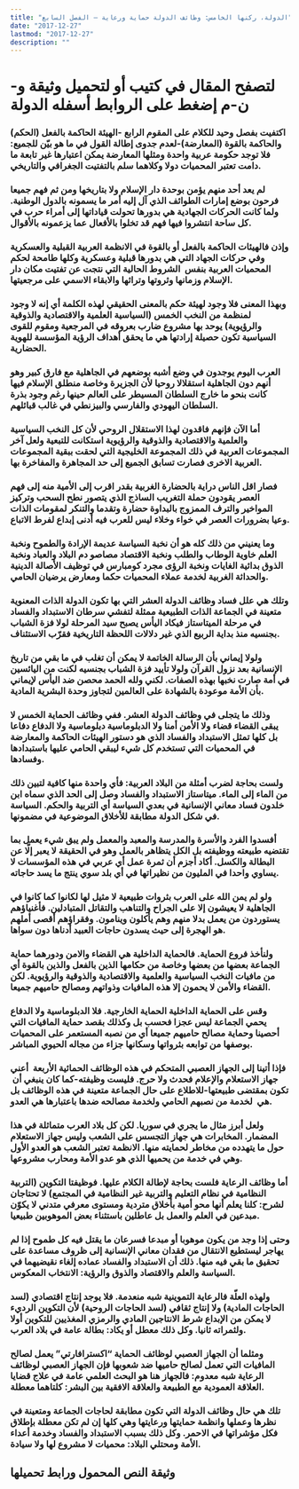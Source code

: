 ```yaml
---
title: "الدولة، ركنها الخامس: وظائف الدولة حماية ورعاية – الفصل السابع"
date: "2017-12-27"
lastmod: "2017-12-27"
description: ""
---
```

# **لتصفح المقال في كتيب أو لتحميل وثيقة و-ن-م إضغط على الروابط أسفله** **الدولة**

### اكتفيت بفصل وحيد للكلام على المقوم الرابع -الهيئة الحاكمة بالفعل (الحكم) والحاكمة بالقوة (المعارضة)-لعدم جدوى إطالة القول في ما هو بيّن للجميع: فلا توجد حكومة عربية واحدة ومثلها المعارضة يمكن اعتبارها غير تابعة ما دامت تعتبر المحميات دولا وكلاهما سلم بالتفتيت الجغرافي والتاريخي.

### لم يعد أحد منهم يؤمن بوحدة دار الإسلام ولا بتاريخها ومن ثم فهم جميعا فرحون بوضع إمارات الطوائف الذي آل إليه أمر ما يسمونه بالدول الوطنية. ولما كانت الحركات الجهادية هي بدورها تحولت قياداتها إلى أمراء حرب في كل ساحة انتشروا فيها فهم قد تخلوا بالأفعال عما يزعمونه بالأقوال.

### وإذن فالهيئات الحاكمة بالفعل أو بالقوة في الانظمة العربية القبلية والعسكرية وفي حركات الجهاد التي هي بدورها قبلية وعسكرية وكلها طامحة لحكم المحميات العربية بنفس  الشروط الحالية التي نتجت عن تفتيت مكان دار الإسلام وزمانها وثروتها وتراثها والابقاء الاسمي على مرجعيتها.

### وبهذا المعنى فلا وجود لهيئة حكم بالمعنى الحقيقي لهذه الكلمة أي إنه لا وجود لمنظمة من النخب الخمس (السياسية العلمية والاقتصادية والذوقية والرؤيوية) يوحد بها مشروع ضارب بعروقه في المرجعية ومقوم للقوى السياسية تكون حصيلة إرادتها هي ما يحقق أهداف الرؤية المؤسسة للهوية الحضارية.

### العرب اليوم يوجدون في وضع أشبه بوضعهم في الجاهلية مع فارق كبير وهو أنهم دون الجاهلية استقلالا روحيا لأن الجزيرة وخاصة منطلق الإسلام فيها كانت بنحو ما خارج السلطان المسيطر على العالم حينها رغم وجود بذرة السلطان اليهودي والفارسي والبيزنطي في غالب قبائلهم.

### أما الآن فإنهم فاقدون لهذا الاستقلال الروحي لأن كل النخب السياسية والعلمية والاقتصادية والذوقية والرؤيوية استكانت للتبعية ولعل آخر المجموعات العربية في ذلك المجموعة الخليجية التي لحقت ببقية المجموعات العربية الاخرى فصارت تسابق الجميع إلى حد المجاهرة والمفاخرة بها.

### فصار اقل الناس دراية بالحضارة الغربية بقدر اقرب إلى الأمية منه إلى فهم العصر يقودون حملة التغريب الساذج الذي يتصور نطح السحب وتركيز المواخير والترف الممزوج بالبداوة حضارة وتقدما والتنكر لمقومات الذات وعيا بضرورات العصر في خواء وخلاء ليس للعرب فيه أدنى إبداع لفرط الاتباع.

### وما يعنيني من ذلك كله هو أن نخبة السياسة عديمة الإرادة والطموح ونخبة العلم خاوية الوطاب والطلب ونخبة الاقتصاد مصاصو دم البلاد والعباد ونخبة الذوق بدائية الغايات ونخبة الرؤى مجرد كومبارس في توظيف الأصالة الدينية والحداثة الغربية لخدمة عملاء المحميات حكما ومعارض يرضيان الحامي.

### وتلك هي علل فساد وظائف الدولة العشر التي بها تكون الدولة الذات المعنوية متعينة في الجماعة الذات الطبيعية ممثلة لتفشي سرطان الاستبداد والفساد في مرحلة الميتاستاز فيكاد اليأس يصبح سيد المرحلة لولا فزة الشباب بجنسيه منذ بداية الربيع الذي غير دلالات اللحظة التاريخية فقرّب الاستئناف.

### ولولا إيماني بأن الرسالة الخاتمة لا يمكن أن تغلب في ما بقي من تاريخ الإنسانية بعد نزول القرآن ولولا تأييد فزة الشباب بجنسيه لكنت من اليائسين في أمة صارت نخبها بهذه الصفات. لكني ولله الحمد محصن ضد اليأس لإيماني بأن الأمة موعودة بالشهادة على العالمين لتجاوز وحدة البشرية المادية.

### وذلك ما يتجلى في وظائف الدولة العشر. ففي وظائف الحماية الخمس لا يبقى القضاء قضاء ولا الأمن أمنا ولا الدبلوماسية دبلوماسية ولا الدفاع دفاعا بل كلها تمثل الاستبداد والفساد الذي هو دستور الهيئات الحاكمة والمعارضة في المحميات التي تستخدم كل شيء ليبقي الحامي عليها باستبدادها وفسادها.

### ولست بحاجة لضرب أمثلة من البلاد العربية: فأي واحدة منها كافية لتبين ذلك من الماء إلى الماء. ميتاستاز الاستبداد والفساد وصل إلى الحد الذي سماه ابن خلدون فساد معاني الإنسانية في بعدي السياسة أي التربية والحكم. السياسة في شكل الدولة مطابقة للأخلاق الموضوعية في مضمونها.

### أفسدوا الفرد والأسرة والمدرسة والمعبد والمعمل ولم يبق شيء يعمل بما تقتضيه طبيعته ووظيفته بل الكل يتظاهر بالعمل وهو في الحقيقة لا يعبر إلّا عن البطالة والكسل. أكاد أجزم أن ثمرة عمل أي عربي في هذه المؤسسات لا يساوي واحدا في المليون من نظيراتها في أي بلد سوي ينتج ما يسد حاجاته.

### ولو لم يمن الله على العرب بثروات طبيعية لا مثيل لها لكانوا كما كانوا في الجاهلية لا يعيشون إلا على الجراح والتناهب والتقاتل المتبادلين. فأغنياؤهم يستوردون من يعمل بدلا منهم وهم يأكلون وينامون. وفقراؤهم أقصى أملهم هو الهجرة إلى حيث يسدون حاجات العبيد أدناها دون سواها.

### ولنأخذ فروع الحماية. فالحماية الداخلية هي القضاء والامن ودورهما حماية الجماعة بعضها من بعضها وخاصة من حكامها الذين بالفعل والذين بالقوة أي من مافيات النخب السياسية والعلمية والاقتصادية والذوقية والرؤيوية. لكن القضاء والأمن لا يحمون إلا هذه المافيات وذواتهم ومصالح حاميهم جميعا.

### وقس على الحماية الداخلية الحماية الخارجية. فلا الدبلوماسية ولا الدفاع يحمي الجماعة ليس عجزا فحسب بل وكذلك بقصد حماية المافيات التي أحصينا وحماية مصالح حاميهم جميعا أي من نصبه المستعمر على المحميات بوصفها من توابعه بثرواتها وسكانها جزاء من مجاله الحيوي المباشر.

### فإذا أتينا إلى الجهاز العصبي المتحكم في هذه الوظائف الحمائية الأربعة  أعني جهاز الاستعلام والإعلام فحدث ولا حرج. فليست وظيفته-كما كان ينبغي أن  تكون بمقتضى طبيعتها-للاطلاع على حال الجماعة متعينة في هذه الوظائف بل هي  لخدمة من نصبهم الحامي ولخدمة مصالحه ضدها باعتبارها هي العدو.

### ولعل أبرز مثال ما يجري في سوريا. لكن كل بلاد العرب متماثلة في هذا المضمار. المخابرات هي جهاز التجسس على الشعب وليس جهاز الاستعلام حول ما يتهدده من مخاطر لحمايته منها. الانظمة تعتبر الشعب هو العدو الأول وهي في خدمة من يحميها الذي هو عدو الأمة ومحارب مشروعها.

### أما وظائف الرعاية فلست بحاجة لإطالة الكلام عليها. فوظيفتا التكوين (التربية النظامية في نظام التعليم والتربية غير النظامية في المجتمع) لا تحتاجان لشرح: كلنا يعلم أنها محو أمية بأخلاق متردية ومستوى معرفي متدني لا يكوّن مبدعين في العلم والعمل بل عاطلين باستثناء بعض الموهوبين طبيعيا.

### وحتى إذا وجد من يكون موهوبا أو مبدعا فسرعان ما يقتل فيه كل طموح إذا لم يهاجر ليستطيع الانتقال من فقدان معاني الإنسانية إلى ظروف مساعدة على تحقيق ما بقي فيه منها. ذلك أن الاستبداد والفساد عماده إلغاء نقيضيهما في السياسة والعلم والاقتصاد والذوق والرؤية: الانتخاب المعكوس.

### ولهذه العلّة فالرعاية التموينية شبه منعدمة. فلا يوجد إنتاج اقتصادي (لسد الحاجات المادية) ولا إنتاج ثقافي (لسد الحاجات الروحية) لأن التكوين الرديء لا يمكن من الإبداع شرط الانتاجين المادي والرمزي المغذيين للتكوين أولا ولثمراته ثانيا. وكل ذلك معطل أو يكاد: بطالة عامة في بلاد العرب.

### ومثلما أن الجهاز العصبي لوظائف الحماية “اكسترافارتي” يعمل لصالح المافيات التي تعمل لصالح حاميها ضد شعوبها فإن الجهاز العصبي لوظائف الرعاية شبه معدوم: فالجهاز هنا هو البحث العلمي عامة في علاج قضايا العلاقة العمودية مع الطبيعة والعلاقة الافقية بين البشر: كلتاهما معطلة.

### تلك هي حال وظائف الدولة التي تكون مطابقة لحاجات الجماعة ومتعينة في نظرها وعملها وانظمة حمايتها ورعايتها وهي كلها إن لم تكن معطلة بإطلاق فكل مؤشراتها في الاحمر. وكل ذلك بسبب الاستبداد والفساد وخدمة أعداء الأمة ومحتلي البلاد: محميات لا مشروع لها ولا سيادة.

## وثيقة النص المحمول ورابط تحميلها

###